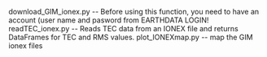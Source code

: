 download_GIM_ionex.py -- Before using this function, you need to have an account (user name and pasword from EARTHDATA LOGIN!
readTEC_ionex.py -- Reads TEC data from an IONEX file and returns DataFrames for TEC and RMS values.
plot_IONEXmap.py -- map the GIM ionex files
